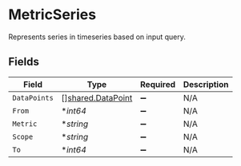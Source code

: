 # MetricSeries

Represents series in timeseries based on input query.


## Fields

| Field                                                  | Type                                                   | Required                                               | Description                                            |
| ------------------------------------------------------ | ------------------------------------------------------ | ------------------------------------------------------ | ------------------------------------------------------ |
| `DataPoints`                                           | [][shared.DataPoint](../../models/shared/datapoint.md) | :heavy_minus_sign:                                     | N/A                                                    |
| `From`                                                 | **int64*                                               | :heavy_minus_sign:                                     | N/A                                                    |
| `Metric`                                               | **string*                                              | :heavy_minus_sign:                                     | N/A                                                    |
| `Scope`                                                | **string*                                              | :heavy_minus_sign:                                     | N/A                                                    |
| `To`                                                   | **int64*                                               | :heavy_minus_sign:                                     | N/A                                                    |